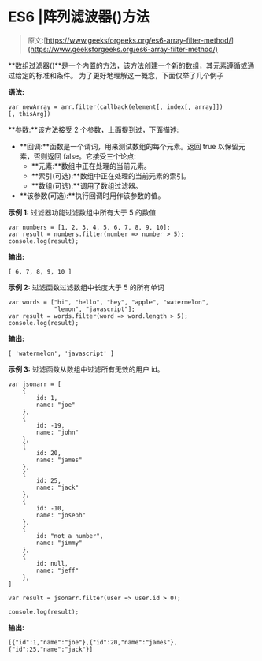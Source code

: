 # ES6 |阵列滤波器()方法

> 原文:[https://www.geeksforgeeks.org/es6-array-filter-method/](https://www.geeksforgeeks.org/es6-array-filter-method/)

**数组过滤器()**是一个内置的方法，该方法创建一个新的数组，其元素遵循或通过给定的标准和条件。
为了更好地理解这一概念，下面仅举了几个例子

**语法:**

```
var newArray = arr.filter(callback(element[, index[, array]])
[, thisArg])
```

**参数:**该方法接受 2 个参数，上面提到过，下面描述:

*   **回调:**函数是一个谓词，用来测试数组的每个元素。返回 true 以保留元素，否则返回 false。它接受三个论点:
    *   **元素:**数组中正在处理的当前元素。
    *   **索引(可选):**数组中正在处理的当前元素的索引。
    *   **数组(可选):**调用了数组过滤器。
*   **该参数(可选):**执行回调时用作该参数的值。

**示例 1:** 过滤器功能过滤数组中所有大于 5 的数值

```
var numbers = [1, 2, 3, 4, 5, 6, 7, 8, 9, 10];
var result = numbers.filter(number => number > 5);
console.log(result);
```

**输出:**

```
[ 6, 7, 8, 9, 10 ]

```

**示例 2:** 过滤函数过滤数组中长度大于 5 的所有单词

```
var words = ["hi", "hello", "hey", "apple", "watermelon",
             "lemon", "javascript"];
var result = words.filter(word => word.length > 5);
console.log(result);
```

**输出:**

```
[ 'watermelon', 'javascript' ]

```

**示例 3:** 过滤函数从数组中过滤所有无效的用户 id。

```
var jsonarr = [
    {
        id: 1,
        name: "joe"
    },
    {
        id: -19,
        name: "john"
    },
    {
        id: 20,
        name: "james"
    },
    {
        id: 25,
        name: "jack"
    },
    {
        id: -10,
        name: "joseph"
    },
    {
        id: "not a number",
        name: "jimmy"
    },
    {
        id: null,
        name: "jeff"
    },
]

var result = jsonarr.filter(user => user.id > 0);

console.log(result);
```

**输出:**

```
[{"id":1,"name":"joe"},{"id":20,"name":"james"},
{"id":25,"name":"jack"}] 

```